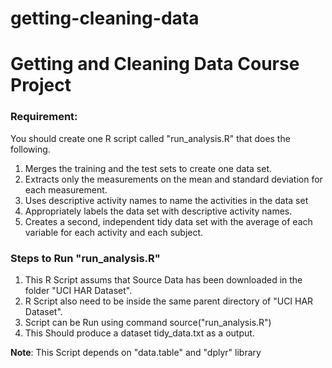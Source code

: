 # getting-cleaning-data
# Getting and Cleaning Data Course Project
### Requirement:

You should create one R script called "run_analysis.R" that does the following.

1. Merges the training and the test sets to create one data set.
2. Extracts only the measurements on the mean and standard deviation for each measurement.
3. Uses descriptive activity names to name the activities in the data set
4. Appropriately labels the data set with descriptive activity names.
5. Creates a second, independent tidy data set with the average of each variable for each activity and each subject.

### Steps to Run "run_analysis.R"
1. This R Script assums that Source Data has been downloaded in the folder "UCI HAR Dataset". 
2. R Script also need to be inside the same parent directory of "UCI HAR Dataset".
3. Script can be Run using command source("run_analysis.R")
4. This Should produce a dataset tidy_data.txt as a output.

**Note**: This Script depends on "data.table" and "dplyr" library